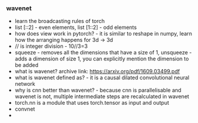 ### wavenet
- learn the broadcasting rules of torch 
- list [::2] - even elements, list [1::2] - odd elements
- how does view work in pytorch? - it is similar to reshape in numpy, learn how the arranging happens for 3d -> 3d
- // is integer division - 10//3=3
- squeeze - removes all the dimensions that have a size of 1, unsqueeze - adds a dimension of size 1, you can explicitly mention the dimension to be added
- what is wavenet? archive link: https://arxiv.org/pdf/1609.03499.pdf
- what is wavenet defined as? - it is a causal dilated convolutional neural network
- why is cnn better than wavenet? - because cnn is parallelisable and wavenet is not, multiple intermediate steps are recalculated in wavenet
- torch.nn is a module that uses torch.tensor as input and output
- convnet
- 
